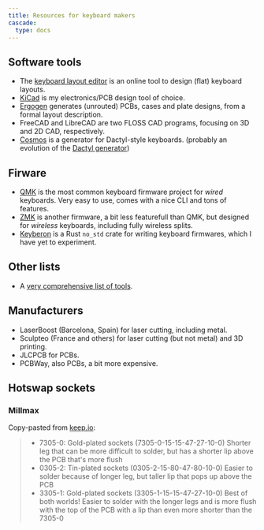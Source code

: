 ```yaml
---
title: Resources for keyboard makers
cascade:
  type: docs
---
```


## Software tools

 - The [keyboard layout
   editor](http://www.keyboard-layout-editor.com/) is an online tool
   to design (flat) keyboard layouts.
 - [KiCad](https://www.kicad.org/) is my electronics/PCB design tool
   of choice.
 - [Ergogen](https://github.com/ergogen/ergogen) generates (unrouted)
   PCBs, cases and plate designs, from a formal layout description.
 - FreeCAD and LibreCAD are two FLOSS CAD programs, focusing on 3D and
   2D CAD, respectively.
 - [Cosmos](https://ryanis.cool/cosmos-beta/) is a generator for
   Dactyl-style keyboards. (probably an evolution of the [Dactyl
   generator](https://ryanis.cool/dactyl/))

## Firware

 - [QMK](https://qmk.fm/) is the most common keyboard firmware project
   for *wired* keyboards.  Very easy to use, comes with a nice CLI and
   tons of features.
 - [ZMK](https://zmk.dev/) is another firmware, a bit less featurefull
   than QMK, but designed for *wireless* keyboards, including fully
   wireless splits.
 - [Keyberon](https://github.com/TeXitoi/keyberon) is a Rust `no_std`
   crate for writing keyboard firmwares, which I have yet to
   experiment.

## Other lists

 - A [very comprehensive list of
   tools](https://keyboard-design.com/tools.html).

## Manufacturers

 - LaserBoost (Barcelona, Spain) for laser cutting, including metal.
 - Sculpteo (France and others) for laser cutting (but not metal) and
   3D printing.
 - JLCPCB for PCBs.
 - PCBWay, also PCBs, a bit more expensive.

## Hotswap sockets

### Millmax

Copy-pasted from [keep.io](https://keeb.io/products/mill-max-hotswap-sockets):

> - 7305-0: Gold-plated sockets (7305-0-15-15-47-27-10-0)
>   Shorter leg that can be more difficult to solder, but has a shorter lip above the PCB that's more flush
> - 0305-2: Tin-plated sockets (0305-2-15-80-47-80-10-0)
>   Easier to solder because of longer leg, but taller lip that pops up above the PCB
> - 3305-1: Gold-plated sockets (3305-1-15-15-47-27-10-0)
>   Best of both worlds! Easier to solder with the longer legs and is more flush with the top of the PCB with a lip than even more shorter than the 7305-0

